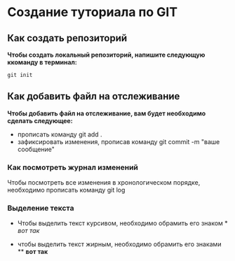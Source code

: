 # Создание туториала по GIT

## Как создать репозиторий

**Чтобы создать локальный репозиторий, напишите следующую ккоманду в терминал:**

```
git init
```

## Как добавить файл на отслеживание

**Чтобы добавить файл на отслеживание, вам будет необходимо сделать следующее:**

- прописать команду git add .
- зафиксировать изменения, прописав команду git commit -m "ваше сообщение"

### Как посмотреть журнал изменений

Чтобы посмотреть все изменения в хронологическом порядке, необходимо прописать команду git log

### Выделение текста

- Чтобы выделить текст курсивом, необходимо обрамить его знаком * *вот так*

- чтобы выделить текст жирным, необходимо обрамить его знаками ** **вот так**
